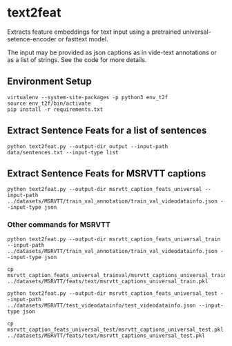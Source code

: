 # text2feat
Extracts feature embeddings for text input using a pretrained universal-setence-encoder or fasttext model. 

The input may be provided as json captions as in vide-text annotations or as a list of strings. See the code for more details.

## Environment Setup
```
virtualenv --system-site-packages -p python3 env_t2f
source env_t2f/bin/activate
pip install -r requirements.txt
```

## Extract Sentence Feats for a list of sentences
```
python text2feat.py --output-dir output --input-path data/sentences.txt --input-type list
```

## Extract Sentence Feats for MSRVTT captions
```
python text2feat.py --output-dir msrvtt_caption_feats_universal --input-path ../datasets/MSRVTT/train_val_annotation/train_val_videodatainfo.json --input-type json
```


### Other commands for MSRVTT
```
python text2feat.py --output-dir msrvtt_caption_feats_universal_train --input-path ../datasets/MSRVTT/train_val_annotation/train_val_videodatainfo.json --input-type json

cp msrvtt_caption_feats_universal_trainval/msrvtt_captions_universal_trainval.pkl ../datasets/MSRVTT/feats/text/msrvtt_captions_universal_train.pkl

python text2feat.py --output-dir msrvtt_caption_feats_universal_test --input-path ../datasets/MSRVTT/test_videodatainfo/test_videodatainfo.json --input-type json

cp msrvtt_caption_feats_universal_test/msrvtt_captions_universal_test.pkl ../datasets/MSRVTT/feats/text/msrvtt_captions_universal_test.pkl
```
